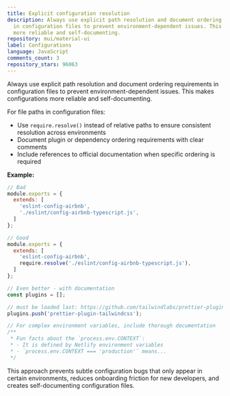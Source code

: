 ```yaml
---
title: Explicit configuration resolution
description: Always use explicit path resolution and document ordering requirements
  in configuration files to prevent environment-dependent issues. This makes configurations
  more reliable and self-documenting.
repository: mui/material-ui
label: Configurations
language: JavaScript
comments_count: 3
repository_stars: 96063
---
```


Always use explicit path resolution and document ordering requirements in configuration files to prevent environment-dependent issues. This makes configurations more reliable and self-documenting.

For file paths in configuration files:
- Use `require.resolve()` instead of relative paths to ensure consistent resolution across environments
- Document plugin or dependency ordering requirements with clear comments
- Include references to official documentation when specific ordering is required

**Example:**

```javascript
// Bad
module.exports = {
  extends: [
    'eslint-config-airbnb',
    './eslint/config-airbnb-typescript.js',
  ]
};

// Good
module.exports = {
  extends: [
    'eslint-config-airbnb',
    require.resolve('./eslint/config-airbnb-typescript.js'),
  ]
};

// Even better - with documentation
const plugins = [];

// must be loaded last: https://github.com/tailwindlabs/prettier-plugin-tailwindcss?tab=readme-ov-file#compatibility-with-other-prettier-plugins
plugins.push('prettier-plugin-tailwindcss');

// For complex environment variables, include thorough documentation
/**
 * Fun facts about the `process.env.CONTEXT`:
 * - It is defined by Netlify environment variables
 * - `process.env.CONTEXT === 'production'` means...
 */
```

This approach prevents subtle configuration bugs that only appear in certain environments, reduces onboarding friction for new developers, and creates self-documenting configuration files.
